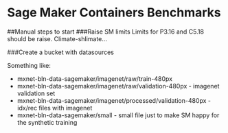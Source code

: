 # Sage Maker Containers Benchmarks

##Manual steps to start
###Raise SM limits
Limits for P3.16 and C5.18 should be raise. Climate-shlimate... 

###Create a bucket with datasources

Something like:
* mxnet-bln-data-sagemaker/imagenet/raw/train-480px
* mxnet-bln-data-sagemaker/imagenet/raw/validation-480px - imagenet validation set
* mxnet-bln-data-sagemaker/imagenet/processed/validation-480px - idx/rec files with imagenet
* mxnet-bln-data-sagemaker/small - small file just to make SM happy for the synthetic training 
